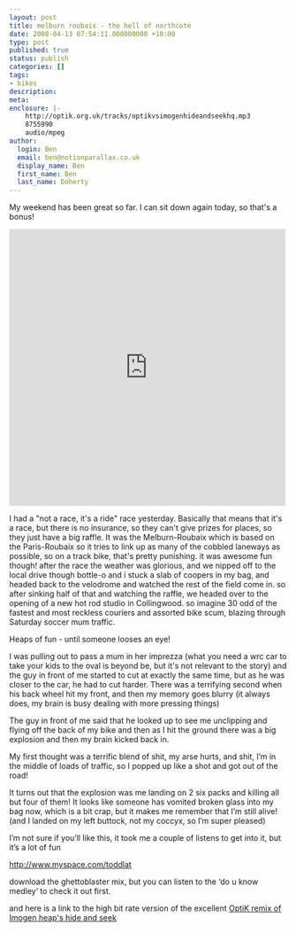 ```yaml
---
layout: post
title: melburn roobaix - the hell of northcote
date: 2008-04-13 07:54:11.000000000 +10:00
type: post
published: true
status: publish
categories: []
tags:
- bikes
description:
meta:
enclosure: |-
    http://optik.org.uk/tracks/optikvsimogenhideandseekhq.mp3
    8755990
    audio/mpeg
author:
  login: Ben
  email: ben@notionparallax.co.uk
  display_name: Ben
  first_name: Ben
  last_name: Doherty
---
```


<p >My weekend has been great so far. I can sit down again today, so that's a bonus!</p>
<p><iframe src="http://www.flickr.com/slideShow/index.gne?user_id=95698107@N00&amp;tags=bike" align="middle" frameborder="0" height="500" scrolling="no" width="500">
There really should be an iframe here :(
</iframe><!--more--></p>
<p >I had a "not a race, it's a ride" race yesterday. Basically that means that it's a race, but there is no insurance, so they can't give prizes for places, so they just have a big raffle. It was the Melburn-Roubaix which is based on the Paris-Roubaix so it tries to link up as many of the cobbled laneways as possible, so on a track bike, that's pretty punishing. it was awesome fun though! after the race the weather was glorious, and we nipped off to the local drive though bottle-o and i stuck a slab of coopers in my bag, and headed back to the velodrome and watched the rest of the field come in. so after sinking half of that and watching the raffle, we headed over to the opening of a new hot rod studio in Collingwood. so imagine 30 odd of the fastest and most reckless couriers and assorted bike scum, blazing through Saturday soccer mum traffic.</p>
<p >Heaps of fun - until someone looses an eye!</p>
<p >I was pulling out to pass a mum in her imprezza (what you need a wrc car to take your kids to the oval is beyond be, but it's not relevant to the story) and the guy in front of me started to cut at exactly the same time, but as he was closer to the car, he had to cut harder. There was a terrifying second when his back wheel hit my front, and then my memory goes blurry (it always does, my brain is busy dealing with more pressing things)</p>
<p >The guy in front of me said that he looked up to see me unclipping and flying off the back of my bike and then as I hit the ground there was a big explosion and then my brain kicked back in.</p>
<p >My first thought was a terrific blend of shit, my arse hurts, and shit, I’m in the middle of loads of traffic, so I popped up like a shot and got out of the road!</p>
<p >It turns out that the explosion was me landing on 2 six packs and killing all but four of them! It looks like someone has vomited broken glass into my bag now, which is a bit crap, but it makes me remember that I’m still alive! (and I landed on my left buttock, not my coccyx, so I’m super pleased)</p>
<p ><o:p> </o:p></p>
<p >I’m not sure if you’ll like this, it took me a couple of listens to get into it, but it’s a lot of fun</p>
<p ><a href="http://www.myspace.com/toddlat">http://www.myspace.com/toddlat</a></p>
<p >download the ghettoblaster mix, but you can listen to the ‘do u know medley’ to check it out first.</p>
<p >and here is a link to the high bit rate version of the excellent <a href="http://optik.org.uk/tracks/optikvsimogenhideandseekhq.mp3">OptiK remix of Imogen heap's hide and seek</a></p>
<p >&nbsp;</p>
<p >&nbsp;</p>
